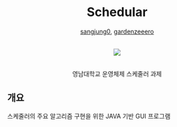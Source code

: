 <div align="center">
  <h1> Schedular </h1>
  
  [sangjung0](https://github.com/sangjung0), [gardenzeeero](https://github.com/gardenzeeero)

  <br>
  
  <a href="https://github.com/sangjung0/Schedular/graphs/contributors">
    <img src="https://contrib.rocks/image?repo=sangjung0/Schedular" />
  </a>
  
  <br>
  <br>

  영남대학교 운영체제 스케줄러 과제

</div>

## 개요

스케줄러의 주요 알고리즘 구현을 위한 JAVA 기반 GUI 프로그램
